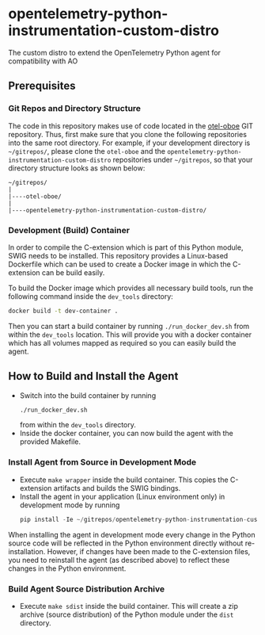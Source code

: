 # opentelemetry-python-instrumentation-custom-distro
The custom distro to extend the OpenTelemetry Python agent for compatibility with AO


## Prerequisites

### Git Repos and Directory Structure

The code in this repository makes use of code located in the [otel-oboe](https://github.com/librato/otel-oboe) GIT repository. Thus, first make sure that you clone the following repositories into the same root directory. For example, if your development directory is `~/gitrepos/`, please clone the `otel-oboe` and the `opentelemetry-python-instrumentation-custom-distro` repositories under `~/gitrepos`, so that your directory structure looks as shown below:
```
~/gitrepos/
|
|----otel-oboe/
|
|----opentelemetry-python-instrumentation-custom-distro/
```

### Development (Build) Container

In order to compile the C-extension which is part of this Python module, SWIG needs to be installed. This repository provides a Linux-based Dockerfile which can be used to create a Docker image in which the C-extension can be build easily.

To build the Docker image which provides all necessary build tools, run the following command inside the `dev_tools` directory:
```bash
docker build -t dev-container .
```

Then you can start a build container by running `./run_docker_dev.sh` from within the `dev_tools` location. This will provide you with a docker container which has all volumes mapped as required so you can easily build the agent.

## How to Build and Install the Agent
* Switch into the build container by running
    ```bash
    ./run_docker_dev.sh
   ```
  from within the `dev_tools` directory.
* Inside the docker container, you can now build the agent with the provided Makefile.

### Install Agent from Source in Development Mode
* Execute `make wrapper` inside the build container. This copies the C-extension artifacts and builds the SWIG bindings.
* Install the agent in your application (Linux environment only) in development mode by running
   ```python
   pip install -Ie ~/gitrepos/opentelemetry-python-instrumentation-custom-distro/
   ```
When installing the agent in development mode every change in the Python source code will be reflected in the Python environment directly without re-installation. However, if changes have been made to the C-extension files, you need to reinstall the agent (as described above) to reflect these changes in the Python environment.

### Build Agent Source Distribution Archive
* Execute `make sdist` inside the build container. This will create a zip archive (source distribution) of the Python module under the `dist` directory.
